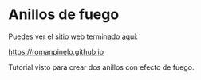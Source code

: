 # Anillos de fuego

Puedes ver el sitio web terminado aquí:

https://romanpinelo.github.io

Tutorial visto para crear dos anillos con efecto de fuego.